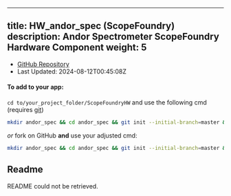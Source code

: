 
---
title: HW_andor_spec (ScopeFoundry)
description: Andor Spectrometer ScopeFoundry Hardware Component
weight: 5
---
- [GitHub Repository](https://github.com/ScopeFoundry/HW_andor_spec)
- Last Updated: 2024-08-12T00:45:08Z


#### To add to your app:

`cd to/your_project_folder/ScopeFoundryHW` and use the following cmd (requires [git](/docs/100_development/20_git/))

```bash
mkdir andor_spec && cd andor_spec && git init --initial-branch=master && git remote add upstream_ScopeFoundry https://github.com/ScopeFoundry/HW_andor_spec && git pull upstream_ScopeFoundry master && cd ..
```

*or* fork on GitHub **and** use your adjusted cmd:

```bash
mkdir andor_spec && cd andor_spec && git init --initial-branch=master && git remote add origin https://github.com/YOUR_GH_ACC/HW_andor_spec && git pull origin master && cd ..
```

## Readme
README could not be retrieved.
